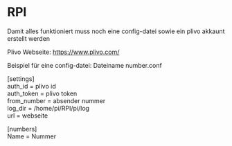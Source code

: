 # RPI

Damit alles funktioniert muss noch eine config-datei sowie ein plivo akkaunt erstellt werden 

Plivo Webseite: https://www.plivo.com/

Beispiel für eine config-datei:
Dateiname number.conf

[settings]  
auth_id = plivo id  
auth_token = plivo token  
from_number = absender nummer  
log_dir = /home/pi/RPI/pi/log  
url = webseite  

[numbers]  
Name = Nummer
